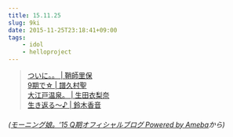 ```yaml
---
title: 15.11.25
slug: 9ki
date: 2015-11-25T23:18:41+09:00
tags:
    - idol
    - helloproject
---
```

<blockquote>
  <p><a href="http://ameblo.jp/morningmusume-9ki/entry-12099597556.html" target="_blank">ついに。。 | 鞘師里保</a><br><a href="http://ameblo.jp/morningmusume-9ki/entry-12099593253.html" target="_blank">9期で☆ | 譜久村聖</a><br><a href="http://ameblo.jp/morningmusume-9ki/entry-12099593179.html" target="_blank">大江戸温泉。 | 生田衣梨奈</a><br><a href="http://ameblo.jp/morningmusume-9ki/entry-12099552158.html" target="_blank">生き返る〜♪ | 鈴木香音</a></p>
</blockquote>
<h6>(<a href="http://ameblo.jp/morningmusume-9ki" target="_blank">モーニング娘。‘15 Q期オフィシャルブログ Powered by Ameba</a>から)</h6>

